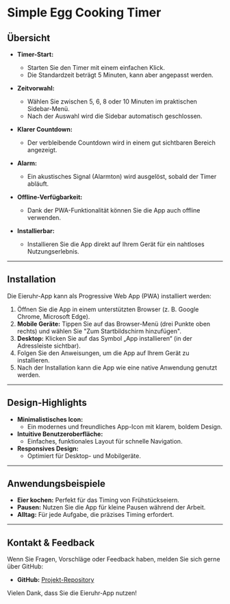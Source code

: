 # Simple Egg Cooking Timer 

## Übersicht
- **Timer-Start:**
  - Starten Sie den Timer mit einem einfachen Klick.
  - Die Standardzeit beträgt 5 Minuten, kann aber angepasst werden.

- **Zeitvorwahl:**
  - Wählen Sie zwischen 5, 6, 8 oder 10 Minuten im praktischen Sidebar-Menü.
  - Nach der Auswahl wird die Sidebar automatisch geschlossen.

- **Klarer Countdown:**
  - Der verbleibende Countdown wird in einem gut sichtbaren Bereich angezeigt.

- **Alarm:**
  - Ein akustisches Signal (Alarmton) wird ausgelöst, sobald der Timer abläuft.

- **Offline-Verfügbarkeit:**
  - Dank der PWA-Funktionalität können Sie die App auch offline verwenden.

- **Installierbar:**
  - Installieren Sie die App direkt auf Ihrem Gerät für ein nahtloses Nutzungserlebnis.

---

## Installation
Die Eieruhr-App kann als Progressive Web App (PWA) installiert werden:

1. Öffnen Sie die App in einem unterstützten Browser (z. B. Google Chrome, Microsoft Edge).
2. **Mobile Geräte:** Tippen Sie auf das Browser-Menü (drei Punkte oben rechts) und wählen Sie "Zum Startbildschirm hinzufügen".
3. **Desktop:** Klicken Sie auf das Symbol „App installieren“ (in der Adressleiste sichtbar).
4. Folgen Sie den Anweisungen, um die App auf Ihrem Gerät zu installieren.
5. Nach der Installation kann die App wie eine native Anwendung genutzt werden.

---

## Design-Highlights
- **Minimalistisches Icon:**
  - Ein modernes und freundliches App-Icon mit klarem, boldem Design.
- **Intuitive Benutzeroberfläche:**
  - Einfaches, funktionales Layout für schnelle Navigation.
- **Responsives Design:**
  - Optimiert für Desktop- und Mobilgeräte.

---

## Anwendungsbeispiele
- **Eier kochen:** Perfekt für das Timing von Frühstückseiern.
- **Pausen:** Nutzen Sie die App für kleine Pausen während der Arbeit.
- **Alltag:** Für jede Aufgabe, die präzises Timing erfordert.

---

## Kontakt & Feedback
Wenn Sie Fragen, Vorschläge oder Feedback haben, melden Sie sich gerne über GitHub:
- **GitHub:** [Projekt-Repository](https://github.com/meCodeUp/Simple-Egg-Cooking-Timer)

Vielen Dank, dass Sie die Eieruhr-App nutzen!